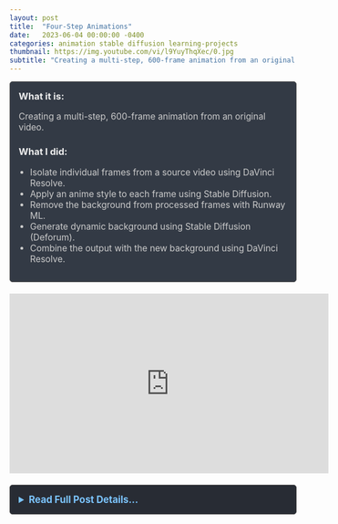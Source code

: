 ```yaml
---
layout: post
title:  "Four-Step Animations"
date:   2023-06-04 00:00:00 -0400
categories: animation stable diffusion learning-projects
thumbnail: https://img.youtube.com/vi/l9YuyThqXec/0.jpg
subtitle: "Creating a multi-step, 600-frame animation from an original video."
---
```


<div style="padding: 15px; border: 1px solid #555; border-radius: 5px; margin-bottom: 20px; background-color: #333a45;">
  <h3 style="margin-top: 0; color: #eee;">What it is:</h3>
  <p style="font-size: 1.1em; color: #ccc;">Creating a multi-step, 600-frame animation from an original video.</p>
  
  <h3 style="color: #eee;">What I did:</h3>
  <ul style="font-size: 1.1em; list-style-type: disc; padding-left: 20px; color: #ccc;">
    <li>Isolate individual frames from a source video using DaVinci Resolve.</li>
    <li>Apply an anime style to each frame using Stable Diffusion.</li>
    <li>Remove the background from processed frames with Runway ML.</li>
    <li>Generate dynamic background using Stable Diffusion (Deforum).</li>
    <li>Combine the output with the new background using DaVinci Resolve.</li>
  </ul>
</div>

<div style="text-align: center; margin-bottom: 20px;">
  <iframe width="560" height="315" src="https://www.youtube.com/embed/l9YuyThqXec" title="YouTube video player" frameborder="0" allow="accelerometer; autoplay; clipboard-write; encrypted-media; gyroscope; picture-in-picture; web-share" allowfullscreen></iframe>
</div>

<details style="margin-bottom: 20px; background-color: #282c34; padding: 15px; border-radius: 5px; border: 1px solid #444;">
  <summary style="cursor: pointer; font-weight: bold; color: #7cc5ff; font-size: 1.2em;">Read Full Post Details...</summary>
  <div style="padding-top: 15px; color: #bbb;" markdown="1">

### Software Used

- Stable Diffusion with Deforum
- DaVinci Resolve
- Runway ML

This is a tutorial-based project. I followed a tutorial by Matt Wolfe on YouTube: [Watch the Tutorial](https://www.youtube.com/watch?v=EnGR_e6q-bs&t=484s)

### Example Videos

- ![Video 1](https://img.youtube.com/vi/l9YuyThqXec/0.jpg)
- [![Video 2](https://img.youtube.com/vi/GRWyqcmMf7s/0.jpg)](https://www.youtube.com/watch?v=GRWyqcmMf7s)
- [![Video 3](https://img.youtube.com/vi/2jEi8ANKR-s/0.jpg)](https://www.youtube.com/watch?v=2jEi8ANKR-s)
- [![Video 4](https://img.youtube.com/vi/QKtD--jjotY/0.jpg)](https://www.youtube.com/watch?v=QKtD--jjotY)
<p>&nbsp;</p>

  </div>
</details>